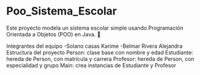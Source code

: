 # Poo_Sistema_Escolar

Este proyecto modela un sistema escolar simple usando Programación Orientada a Objetos (POO) en Java. 🏫

Integrantes del equipo
-Solano casas Karime
-Belmar Rivera Alejandra
Estructura del proyecto
Person: clase base con nombre y edad
Estudiante: hereda de Person, con matrícula y carrera
Profesor: hereda de Person, con especialidad y grupo
Main: crea instancias de Estudiante y Profesor
